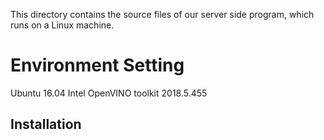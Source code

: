 This directory contains the source files of our server side program, which runs on a Linux machine.

# Environment Setting

Ubuntu 16.04
Intel OpenVINO toolkit 2018.5.455

## Installation

